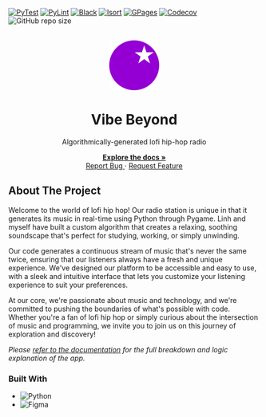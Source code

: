 <!-- PROJECT SHIELDS -->
[![PyTest][pytest]][pytest-url]
[![PyLint][pylint]][pylint-url]
[![Black][black]][black-url]
[![Isort][isort]][isort-url]
[![GPages][gpages]][gpages-url]
[![Codecov][codecov]][codecov-url]
![GitHub repo size][repo-size]

<!-- PROJECT LOGO -->
<br />
<div align="center">
    <a href="https://github.com/dariustb/vibebeyond">
        <img src="src/assets/vb_icon.png" alt="VB Logo">
    </a>
    <h1>Vibe Beyond</h1>
    <p>Algorithmically-generated lofi hip-hop radio</p>
    <p>
        <a href="https://dariustb.github.io/VibeBeyond/">
            <strong>Explore the docs »</strong>
        </a>
        <br />
        <a href="https://github.com/dariustb/vibebeyond/issues">
            Report Bug
        </a>
        ·
        <a href="https://github.com/dariustb/vibebeyond/issues">
            Request Feature
        </a>
    </p>
</div>

<!-- DEMO VIDEO / SCREENSHOTS -->

<!-- ABOUT THE PROJECT -->
## About The Project
Welcome to the world of lofi hip hop! Our radio station is unique in that it generates its music in real-time using Python through Pygame. Linh and myself have built a custom algorithm that creates a relaxing, soothing soundscape that's perfect for studying, working, or simply unwinding.

Our code generates a continuous stream of music that's never the same twice, ensuring that our listeners always have a fresh and unique experience. We've designed our platform to be accessible and easy to use, with a sleek and intuitive interface that lets you customize your listening experience to suit your preferences.

At our core, we're passionate about music and technology, and we're committed to pushing the boundaries of what's possible with code. Whether you're a fan of lofi hip hop or simply curious about the intersection of music and programming, we invite you to join us on this journey of exploration and discovery!

_Please [refer to the documentation][docs] for the full breakdown and logic explanation of the app._

### Built With
* ![Python][python.io]
* ![Figma][figma.io]

<!-- MARKDOWN LINKS & IMAGES -->
<!-- https://www.markdownguide.org/basic-syntax/#reference-style-links -->

[docs]:     https://dariustb.github.io/VibeBeyond/

<!-- Technologies -->
[python]:   https://www.python.org/

<!-- Featured media -->

<!-- CI Test badges -->
[pytest]:   https://github.com/dariustb/VibeBeyond/actions/workflows/pytest.yml/badge.svg
[pylint]:   https://github.com/dariustb/VibeBeyond/actions/workflows/pylint.yml/badge.svg
[black]:    https://github.com/dariustb/VibeBeyond/actions/workflows/black.yml/badge.svg
[isort]:    https://github.com/dariustb/VibeBeyond/actions/workflows/isort.yml/badge.svg
[gpages]:   https://github.com/dariustb/VibeBeyond/actions/workflows/pages/pages-build-deployment/badge.svg
[codecov]:  https://codecov.io/gh/dariustb/VibeBeyond/graph/badge.svg?token=APDVMI7QYQ

[pytest-url]:   https://github.com/dariustb/VibeBeyond/actions/workflows/pytest.yml
[pylint-url]:   https://github.com/dariustb/VibeBeyond/actions/workflows/pylint.yml
[black-url]:    https://github.com/dariustb/VibeBeyond/actions/workflows/black.yml
[isort-url]:    https://github.com/dariustb/VibeBeyond/actions/workflows/isort.yml
[gpages-url]:   https://github.com/dariustb/VibeBeyond/actions/workflows/pages/pages-build-deployment
[codecov-url]:  https://codecov.io/gh/dariustb/VibeBeyond

<!-- Markdown Badges -->
[repo-size]:    https://img.shields.io/github/repo-size/dariustb/VibeBeyond
[python.io]:    https://img.shields.io/badge/python-3670A0?style=for-the-badge&logo=python&logoColor=ffdd54
[figma.io]:     https://img.shields.io/badge/figma-%23F24E1E.svg?style=for-the-badge&logo=figma&logoColor=white

